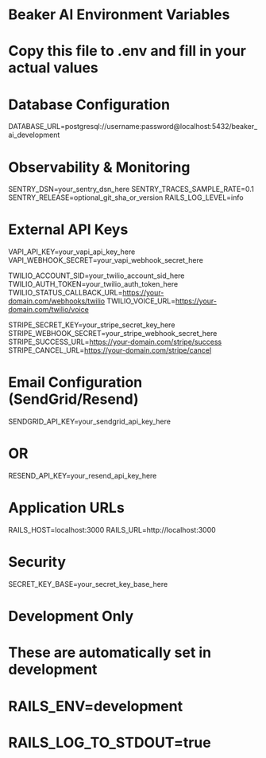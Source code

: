 # Beaker AI Environment Variables
# Copy this file to .env and fill in your actual values

# Database Configuration
DATABASE_URL=postgresql://username:password@localhost:5432/beaker_ai_development

# Observability & Monitoring
SENTRY_DSN=your_sentry_dsn_here
SENTRY_TRACES_SAMPLE_RATE=0.1
SENTRY_RELEASE=optional_git_sha_or_version
RAILS_LOG_LEVEL=info

# External API Keys
VAPI_API_KEY=your_vapi_api_key_here
VAPI_WEBHOOK_SECRET=your_vapi_webhook_secret_here

TWILIO_ACCOUNT_SID=your_twilio_account_sid_here
TWILIO_AUTH_TOKEN=your_twilio_auth_token_here
TWILIO_STATUS_CALLBACK_URL=https://your-domain.com/webhooks/twilio
TWILIO_VOICE_URL=https://your-domain.com/twilio/voice

STRIPE_SECRET_KEY=your_stripe_secret_key_here
STRIPE_WEBHOOK_SECRET=your_stripe_webhook_secret_here
STRIPE_SUCCESS_URL=https://your-domain.com/stripe/success
STRIPE_CANCEL_URL=https://your-domain.com/stripe/cancel

# Email Configuration (SendGrid/Resend)
SENDGRID_API_KEY=your_sendgrid_api_key_here
# OR
RESEND_API_KEY=your_resend_api_key_here

# Application URLs
RAILS_HOST=localhost:3000
RAILS_URL=http://localhost:3000

# Security
SECRET_KEY_BASE=your_secret_key_base_here

# Development Only
# These are automatically set in development
# RAILS_ENV=development
# RAILS_LOG_TO_STDOUT=true